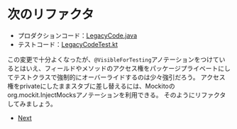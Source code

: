 # 次のリファクタ

* プロダクションコード：[LegacyCode.java](https://github.com/aha-oretama/android_legacy_refactor/blob/04-wrap-and-visible/app/src/main/java/cc/peaks/androidtestingbible/legacy/LegacyCode.java)
* テストコード：[LegacyCodeTest.kt](https://github.com/aha-oretama/android_legacy_refactor/blob/04-wrap-and-visible/app/src/test/java/cc/peaks/androidtestingbible/legacy/LegacyCodeTest.kt)

この変更で十分よくなったが、`@VisibleForTesting`アノテーションをつけているとはいえ、フィールドやメソッドのアクセス権をパッケージプライベートにしてテストクラスで強制的にオーバーライドするのは少々強引だろう。
アクセス権をprivateにしたままスタブに差し替えるには、Mockitoのorg.mockit.InjectMocksアノテーションを利用できる。
そのようにリファクタしてみましょう。

* [Next](https://github.com/aha-oretama/android_legacy_refactor/blob/05-injectmocks/05.md)
